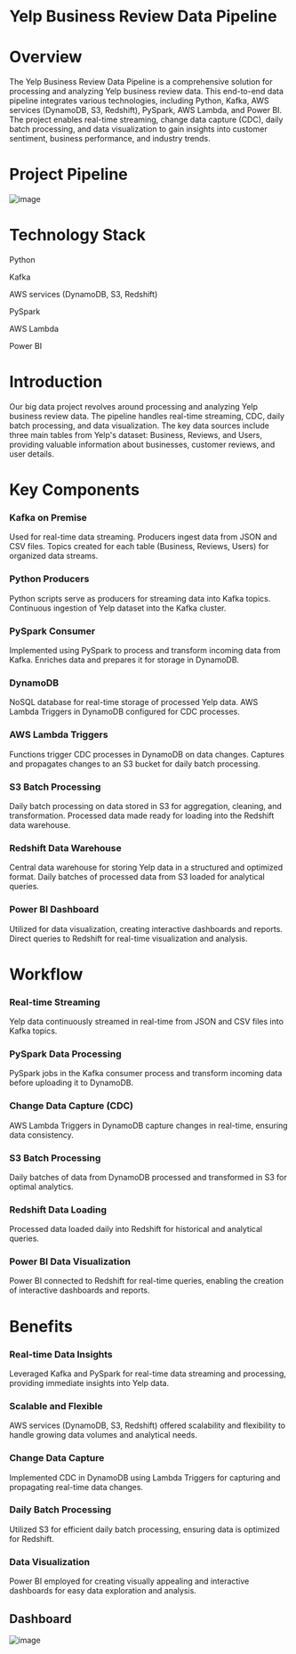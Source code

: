 # Yelp Business Review Data Pipeline

# Overview

The Yelp Business Review Data Pipeline is a comprehensive solution for processing and analyzing Yelp business review data. This end-to-end data pipeline integrates various technologies, including Python, Kafka, AWS services (DynamoDB, S3, Redshift), PySpark, AWS Lambda, and Power BI. The project enables real-time streaming, change data capture (CDC), daily batch processing, and data visualization to gain insights into customer sentiment, business performance, and industry trends.

#   Project Pipeline
![image](https://github.com/YMMSSH/Business_Reviews_Pipeline/assets/55538499/e8ebb426-2fca-4f7c-a8f0-e97696c5463f)




# Technology Stack

Python

Kafka

AWS services (DynamoDB, S3, Redshift)

PySpark

AWS Lambda

Power BI


# Introduction
Our big data project revolves around processing and analyzing Yelp business review data. The pipeline handles real-time streaming, CDC, daily batch processing, and data visualization. The key data sources include three main tables from Yelp's dataset: Business, Reviews, and Users, providing valuable information about businesses, customer reviews, and user details.


# Key Components

### Kafka on Premise

Used for real-time data streaming.
Producers ingest data from JSON and CSV files.
Topics created for each table (Business, Reviews, Users) for organized data streams.

### Python Producers

Python scripts serve as producers for streaming data into Kafka topics.
Continuous ingestion of Yelp dataset into the Kafka cluster.

### PySpark Consumer

Implemented using PySpark to process and transform incoming data from Kafka.
Enriches data and prepares it for storage in DynamoDB.

### DynamoDB

NoSQL database for real-time storage of processed Yelp data.
AWS Lambda Triggers in DynamoDB configured for CDC processes.

### AWS Lambda Triggers

Functions trigger CDC processes in DynamoDB on data changes.
Captures and propagates changes to an S3 bucket for daily batch processing.

### S3 Batch Processing

Daily batch processing on data stored in S3 for aggregation, cleaning, and transformation.
Processed data made ready for loading into the Redshift data warehouse.

### Redshift Data Warehouse

Central data warehouse for storing Yelp data in a structured and optimized format.
Daily batches of processed data from S3 loaded for analytical queries.

### Power BI Dashboard

Utilized for data visualization, creating interactive dashboards and reports.
Direct queries to Redshift for real-time visualization and analysis.

# Workflow

### Real-time Streaming

Yelp data continuously streamed in real-time from JSON and CSV files into Kafka topics.

### PySpark Data Processing

PySpark jobs in the Kafka consumer process and transform incoming data before uploading it to DynamoDB.

### Change Data Capture (CDC)

AWS Lambda Triggers in DynamoDB capture changes in real-time, ensuring data consistency.

### S3 Batch Processing

Daily batches of data from DynamoDB processed and transformed in S3 for optimal analytics.

### Redshift Data Loading

Processed data loaded daily into Redshift for historical and analytical queries.

### Power BI Data Visualization

Power BI connected to Redshift for real-time queries, enabling the creation of interactive dashboards and reports.

# Benefits

### Real-time Data Insights

Leveraged Kafka and PySpark for real-time data streaming and processing, providing immediate insights into Yelp data.

### Scalable and Flexible

AWS services (DynamoDB, S3, Redshift) offered scalability and flexibility to handle growing data volumes and analytical needs.

### Change Data Capture

Implemented CDC in DynamoDB using Lambda Triggers for capturing and propagating real-time data changes.

### Daily Batch Processing

Utilized S3 for efficient daily batch processing, ensuring data is optimized for Redshift.

### Data Visualization

Power BI employed for creating visually appealing and interactive dashboards for easy data exploration and analysis.

## Dashboard 

![image](https://github.com/YMMSSH/Business_Reviews_Pipeline/assets/55538499/1e6f236f-0064-4840-b35e-266c8d7b4a48)

